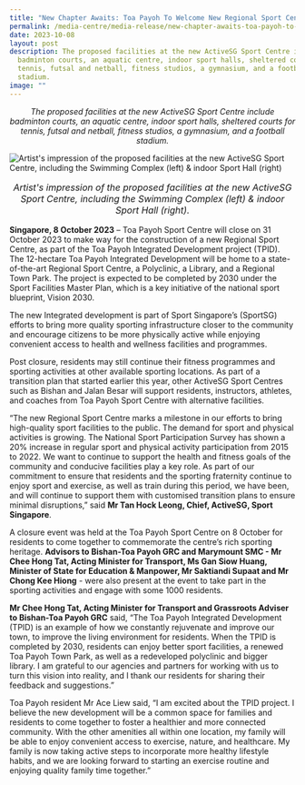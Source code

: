 ```yaml
---
title: "New Chapter Awaits: Toa Payoh To Welcome New Regional Sport Centre"
permalink: /media-centre/media-release/new-chapter-awaits-toa-payoh-to-welcome-new-regional-sport-centre/
date: 2023-10-08
layout: post
description: The proposed facilities at the new ActiveSG Sport Centre include
  badminton courts, an aquatic centre, indoor sport halls, sheltered courts for
  tennis, futsal and netball, fitness studios, a gymnasium, and a football
  stadium.
image: ""
---
```

*<center>The proposed facilities at the new ActiveSG Sport Centre include badminton courts, an aquatic centre, indoor sport halls, sheltered courts for tennis, futsal and netball, fitness studios, a gymnasium, and a football stadium.</center>*

![*Artist's impression of the proposed facilities at the new ActiveSG Sport Centre, including the Swimming Complex (left) &amp; indoor Sport Hall (right)*](/images/Media%20Centre/Media%20Release/2023/October/swimming%20complex%20(left)%20&amp;%20indoor%20sport%20hall%20(right).png)

*<center><p style="font-size: 16px">Artist's impression of the proposed facilities at the new ActiveSG Sport Centre, including the Swimming Complex (left) &amp; indoor Sport Hall (right).</p></center>*

**Singapore, 8 October 2023** – Toa Payoh Sport Centre will close on 31 October 2023 to make way for the construction of a new Regional Sport Centre, as part of the Toa Payoh Integrated Development project (TPID). The 12-hectare Toa Payoh Integrated Development will be home to a state-of-the-art Regional Sport Centre, a Polyclinic, a Library, and a Regional Town Park. The project is expected to be completed by 2030 under the Sport Facilities Master Plan, which is a key initiative of the national sport blueprint, Vision 2030.

The new Integrated development is part of Sport Singapore’s (SportSG) efforts to bring more quality sporting infrastructure closer to the community and encourage citizens to be more physically active while enjoying convenient access to health and wellness facilities and programmes.


Post closure, residents may still continue their fitness programmes and sporting activities at other available sporting locations. As part of a transition plan that started earlier this year, other ActiveSG Sport Centres such as Bishan and Jalan Besar will support residents, instructors, athletes, and coaches from Toa Payoh Sport Centre with alternative facilities.

“The new Regional Sport Centre marks a milestone in our efforts to bring high-quality sport facilities to the public. The demand for sport and physical activities is growing. The National Sport Participation Survey has shown a 20% increase in regular sport and physical activity participation from 2015 to 2022. We want to continue to support the health and fitness goals of the community and conducive facilities play a key role. As part of our commitment to ensure that residents and the sporting fraternity continue to enjoy sport and exercise, as well as train during this period, we have been, and will continue to support them with customised transition plans to ensure minimal disruptions,” said **Mr Tan Hock Leong, Chief, ActiveSG, Sport Singapore**.

A closure event was held at the Toa Payoh Sport Centre on 8 October for residents to come together to commemorate the centre’s rich sporting heritage. **Advisors to Bishan-Toa Payoh GRC and Marymount SMC - Mr Chee Hong Tat, Acting Minister for Transport, Ms Gan Siow Huang, Minister of State for Education &amp; Manpower, Mr Saktiandi Supaat and Mr Chong Kee Hiong** - were also present at the event to take part in the sporting activities and engage with some 1000 residents.

**Mr Chee Hong Tat, Acting Minister for Transport and Grassroots Adviser to Bishan-Toa Payoh GRC** said, “The Toa Payoh Integrated Development (TPID) is an example of how we constantly rejuvenate and improve our town, to improve the living environment for residents. When the TPID is completed by 2030, residents can enjoy better sport facilities, a renewed Toa Payoh Town Park, as well as a redeveloped polyclinic and bigger library. I am grateful to our
agencies and partners for working with us to turn this vision into reality, and I thank our residents for sharing their feedback and suggestions.”

Toa Payoh resident Mr Ace Liew said, “I am excited about the TPID project. I believe the new development will be a common space for families and residents to come together to foster a healthier and more connected community. With the other amenities all within one location, my family will be able to enjoy convenient access to exercise, nature, and healthcare. My family is now taking active steps to incorporate more healthy lifestyle habits, and we are looking forward to starting an exercise routine and enjoying quality family time together.”